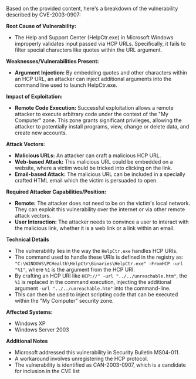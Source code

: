 Based on the provided content, here's a breakdown of the vulnerability described by CVE-2003-0907:

**Root Cause of Vulnerability:**

*   The Help and Support Center (HelpCtr.exe) in Microsoft Windows improperly validates input passed via HCP URLs. Specifically, it fails to filter special characters like quotes within the URL argument.

**Weaknesses/Vulnerabilities Present:**

*   **Argument Injection:** By embedding quotes and other characters within an HCP URL, an attacker can inject additional arguments into the command line used to launch HelpCtr.exe.

**Impact of Exploitation:**

*   **Remote Code Execution:**  Successful exploitation allows a remote attacker to execute arbitrary code under the context of the "My Computer" zone. This zone grants significant privileges, allowing the attacker to potentially install programs, view, change or delete data, and create new accounts.

**Attack Vectors:**

*   **Malicious URLs:** An attacker can craft a malicious HCP URL.
*   **Web-based Attack:** This malicious URL could be embedded on a website, where a victim would be tricked into clicking on the link.
*  **Email-based Attack:** The malicious URL can be included in a specially crafted HTML email which the victim is persuaded to open.

**Required Attacker Capabilities/Position:**

*   **Remote:** The attacker does not need to be on the victim's local network. They can exploit this vulnerability over the internet or via other remote attack vectors.
*  **User Interaction:** The attacker needs to convince a user to interact with the malicious link, whether it is a web link or a link within an email.

**Technical Details**

*   The vulnerability lies in the way the `HelpCtr.exe` handles HCP URIs.
*   The command used to handle these URIs is defined in the registry as: `"C:\WINDOWS\PCHealth\HelpCtr\Binaries\HelpCtr.exe" -FromHCP -url "%1"`, where `%1` is the argument from the HCP URI.
*   By crafting an HCP URI like `HCP://" -url "../../unreachable.htm"`, the `%1` is replaced in the command execution, injecting the additional argument `-url "../../unreachable.htm"` into the command-line.
*   This can then be used to inject scripting code that can be executed within the "My Computer" security zone.

**Affected Systems:**

* Windows XP
* Windows Server 2003

**Additional Notes**

*   Microsoft addressed this vulnerability in Security Bulletin MS04-011.
*   A workaround involves unregistering the HCP protocol.
* The vulnerability is identified as CAN-2003-0907, which is a candidate for inclusion in the CVE list